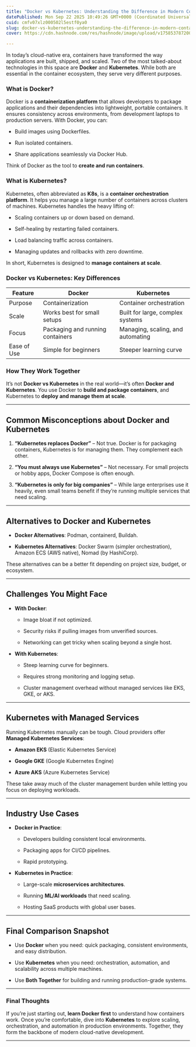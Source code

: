 ```yaml
---
title: "Docker vs Kubernetes: Understanding the Difference in Modern Containerization"
datePublished: Mon Sep 22 2025 10:49:26 GMT+0000 (Coordinated Universal Time)
cuid: cmfv07xlz000502l5estf0ya0
slug: docker-vs-kubernetes-understanding-the-difference-in-modern-containerization
cover: https://cdn.hashnode.com/res/hashnode/image/upload/v1758537872003/f8d13a4b-e3aa-4def-8d9d-c5c23ef13637.png

---
```


In today’s cloud-native era, containers have transformed the way applications are built, shipped, and scaled. Two of the most talked-about technologies in this space are **Docker** and **Kubernetes**. While both are essential in the container ecosystem, they serve very different purposes.

### What is Docker?

Docker is a **containerization platform** that allows developers to package applications and their dependencies into lightweight, portable containers. It ensures consistency across environments, from development laptops to production servers. With Docker, you can:

* Build images using Dockerfiles.
    
* Run isolated containers.
    
* Share applications seamlessly via Docker Hub.
    

Think of Docker as the tool to **create and run containers**.

### What is Kubernetes?

Kubernetes, often abbreviated as **K8s**, is a **container orchestration platform**. It helps you manage a large number of containers across clusters of machines. Kubernetes handles the heavy lifting of:

* Scaling containers up or down based on demand.
    
* Self-healing by restarting failed containers.
    
* Load balancing traffic across containers.
    
* Managing updates and rollbacks with zero downtime.
    

In short, Kubernetes is designed to **manage containers at scale**.

### Docker vs Kubernetes: Key Differences

| Feature | Docker | Kubernetes |
| --- | --- | --- |
| Purpose | Containerization | Container orchestration |
| Scale | Works best for small setups | Built for large, complex systems |
| Focus | Packaging and running containers | Managing, scaling, and automating |
| Ease of Use | Simple for beginners | Steeper learning curve |

### How They Work Together

It’s not **Docker vs Kubernetes** in the real world—it’s often **Docker and Kubernetes**. You use Docker to **build and package containers**, and Kubernetes to **deploy and manage them at scale**.

---

## Common Misconceptions about Docker and Kubernetes

1. **“Kubernetes replaces Docker”** – Not true. Docker is for packaging containers, Kubernetes is for managing them. They complement each other.
    
2. **“You must always use Kubernetes”** – Not necessary. For small projects or hobby apps, Docker Compose is often enough.
    
3. **“Kubernetes is only for big companies”** – While large enterprises use it heavily, even small teams benefit if they’re running multiple services that need scaling.
    

---

## Alternatives to Docker and Kubernetes

* **Docker Alternatives**: Podman, containerd, Buildah.
    
* **Kubernetes Alternatives**: Docker Swarm (simpler orchestration), Amazon ECS (AWS native), Nomad (by HashiCorp).
    

These alternatives can be a better fit depending on project size, budget, or ecosystem.

---

## Challenges You Might Face

* **With Docker**:
    
    * Image bloat if not optimized.
        
    * Security risks if pulling images from unverified sources.
        
    * Networking can get tricky when scaling beyond a single host.
        
* **With Kubernetes**:
    
    * Steep learning curve for beginners.
        
    * Requires strong monitoring and logging setup.
        
    * Cluster management overhead without managed services like EKS, GKE, or AKS.
        

---

## Kubernetes with Managed Services

Running Kubernetes manually can be tough. Cloud providers offer **Managed Kubernetes Services**:

* **Amazon EKS** (Elastic Kubernetes Service)
    
* **Google GKE** (Google Kubernetes Engine)
    
* **Azure AKS** (Azure Kubernetes Service)
    

These take away much of the cluster management burden while letting you focus on deploying workloads.

---

## Industry Use Cases

* **Docker in Practice**:
    
    * Developers building consistent local environments.
        
    * Packaging apps for CI/CD pipelines.
        
    * Rapid prototyping.
        
* **Kubernetes in Practice**:
    
    * Large-scale **microservices architectures**.
        
    * Running **ML/AI workloads** that need scaling.
        
    * Hosting SaaS products with global user bases.
        

---

## Final Comparison Snapshot

* Use **Docker** when you need: quick packaging, consistent environments, and easy distribution.
    
* Use **Kubernetes** when you need: orchestration, automation, and scalability across multiple machines.
    
* Use **Both Together** for building and running production-grade systems.
    

---

### Final Thoughts

If you’re just starting out, **learn Docker first** to understand how containers work. Once you’re comfortable, dive into **Kubernetes** to explore scaling, orchestration, and automation in production environments. Together, they form the backbone of modern cloud-native development.

---